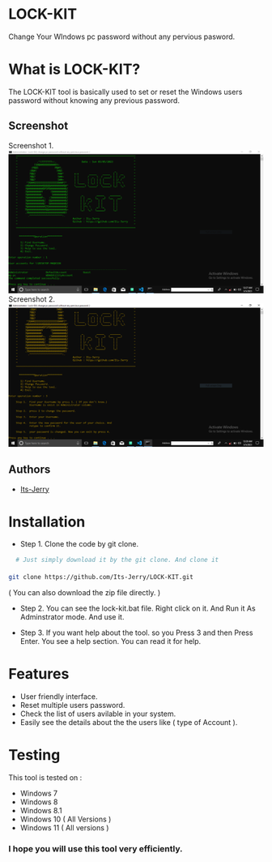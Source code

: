 
# LOCK-KIT 
Change Your WIndows pc password without any pervious pasword.

# What is LOCK-KIT? 

The LOCK-KIT tool is basically used to set or reset the Windows users password without knowing any previous password. 


## Screenshot
Screenshot 1.
![Alt text](Screenshort/username.PNG)   
Screenshot 2.
![Alt text](Screenshort/helpsection.PNG)




## Authors

- [Its-Jerry](https://github.com/Its-Jerry)


#  Installation

- Step 1. Clone the code by git clone. 

```bash
  # Just simply download it by the git clone. And clone it
       
git clone https://github.com/Its-Jerry/LOCK-KIT.git 
```
   ( You can also download the zip file directly. ) 

- Step 2. You can see the lock-kit.bat file. Right click
        on it. And Run it As Adminstrator mode. And use it.

- Step 3. If you want help about the tool.
so you Press 3 and then Press Enter. You see a help section. You can read it for help.

    
#  Features

 - User friendly interface.
 - Reset multiple users password.
 - Check the list of users avilable in your system.
 - Easily see the details about the the users like ( type of Account ).

#  Testing 

This tool is tested on :

- Windows 7
- Windows 8
- Windows 8.1
- Windows 10 ( All Versions )
- Windows 11 ( All versions )


###    I hope you will use this tool very efficiently.
